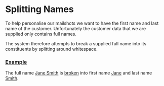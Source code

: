 # Splitting Names

To help personalise our mailshots we want to have the first name and last name of the customer. 
Unfortunately the customer data that we are supplied only contains full names.

The system therefore attempts to break a supplied full name into its constituents by splitting around whitespace.

### [Example](- "basic")

The full name [Jane Smith](- "#name") is [broken](- "#result = split(#name)") into first name [Jane](- "?=#result.firstName") and last name [Smith](- "?=#result.lastName").